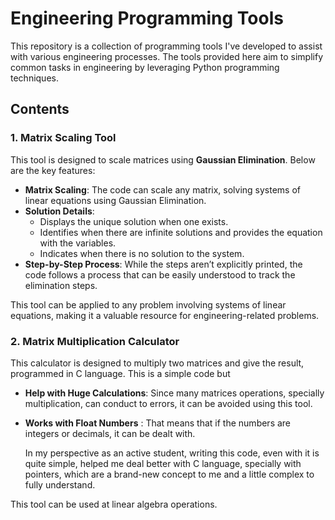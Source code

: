 # Engineering Programming Tools

This repository is a collection of programming tools I've developed to assist with various engineering processes. The tools provided here aim to simplify common tasks in engineering by leveraging Python programming techniques.

## Contents

### 1. Matrix Scaling Tool

This tool is designed to scale matrices using **Gaussian Elimination**. Below are the key features:

- **Matrix Scaling**: The code can scale any matrix, solving systems of linear equations using Gaussian Elimination.
- **Solution Details**:
  - Displays the unique solution when one exists.
  - Identifies when there are infinite solutions and provides the equation with the variables.
  - Indicates when there is no solution to the system.
- **Step-by-Step Process**: While the steps aren’t explicitly printed, the code follows a process that can be easily understood to track the elimination steps.
  
This tool can be applied to any problem involving systems of linear equations, making it a valuable resource for engineering-related problems.

### 2. Matrix Multiplication Calculator

This calculator is designed to multiply two matrices and give the result, programmed in C language. This is a simple code but
- **Help with Huge Calculations**: Since many matrices operations, specially multiplication, can conduct to errors, it can be avoided using this tool.
- **Works with Float Numbers** : That means that if the numbers are integers or decimals, it can be dealt with.

  In my perspective as an active student, writing this code, even with it is quite simple, helped me deal better with C language, specially with pointers, which are a brand-new concept to me and a little complex to fully understand.

This tool can be used at linear algebra operations.

